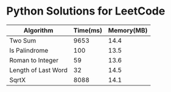 # Python Solutions for LeetCode

|Algorithm            |Time(ms)    |Memory(MB)|
|---------------------|------------|----------|
|Two Sum              |9653        |14.4      |
|Is Palindrome        |100         |13.5      |
|Roman to Integer     |59          |13.6      |
|Length of Last Word  |32          |14.5      |
|SqrtX                |8088        |14.1      |
